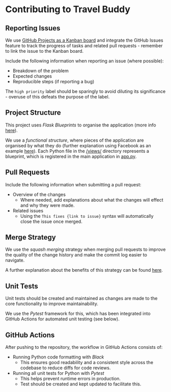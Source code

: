 # Contributing to Travel Buddy

## Reporting Issues

We use
[GitHub Projects as a Kanban board](https://github.com/IsaacCheng9/travel-buddy/projects/1)
and integrate the GitHub Issues feature to track the progress of tasks and
related pull requests - remember to link the issue to the Kanban board.

Include the following information when reporting an issue (where possible):

- Breakdown of the problem
- Expected changes
- Reproducible steps (if reporting a bug)

The `high priority` label should be sparingly to avoid diluting its
significance - overuse of this defeats the purpose of the label.

## Project Structure

This project uses _Flask Blueprints_ to organise the application (more info
[here](https://exploreflask.com/en/latest/blueprints.html)).

We use a _functional structure_, where pieces of the application are organised
by what they do (further explanation using Facebook as an example
[here](https://exploreflask.com/en/latest/blueprints.html#which-one-is-best)).
Each Python file in the [/views/](src/travel_buddy/views) directory represents a
blueprint, which is registered in the main application in
[app.py](src/travel_buddy/app.py).

## Pull Requests

Include the following information when submitting a pull request:

- Overview of the changes
  - Where needed, add explanations about what the changes will effect and why
    they were made.
- Related issues
  - Using the `This fixes {link to issue}` syntax will automatically close the
    issue once merged.

## Merge Strategy

We use the _squash merging_ strategy when merging pull requests to improve the
quality of the change history and make the commit log easier to navigate.

A further explanation about the benefits of this strategy can be found
[here](https://blog.dnsimple.com/2019/01/two-years-of-squash-merge/).

## Unit Tests

Unit tests should be created and maintained as changes are made to the core
functionality to improve maintainability.

We use the _Pytest_ framework for this, which has been integrated into GitHub
Actions for automated unit testing (see below).

## GitHub Actions

After pushing to the repository, the workflow in GitHub Actions consists of:

- Running Python code formatting with _Black_
  - This ensures good readability and a consistent style across the codebase to
    reduce diffs for code reviews.
- Running all unit tests for Python with _Pytest_
  - This helps prevent runtime errors in production.
  - Test should be created and kept updated to facilitate this.

